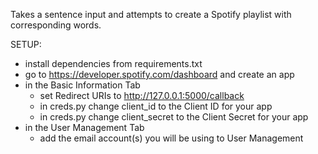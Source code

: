 Takes a sentence input and attempts to create a Spotify playlist with corresponding words.

SETUP:
- install dependencies from requirements.txt
- go to https://developer.spotify.com/dashboard and create an app
- in the Basic Information Tab
  - set Redirect URIs to http://127.0.0.1:5000/callback
  - in creds.py change client_id to the Client ID for your app
  - in creds.py change client_secret to the Client Secret for your app
- in the User Management Tab
  - add the email account(s) you will be using to User Management
